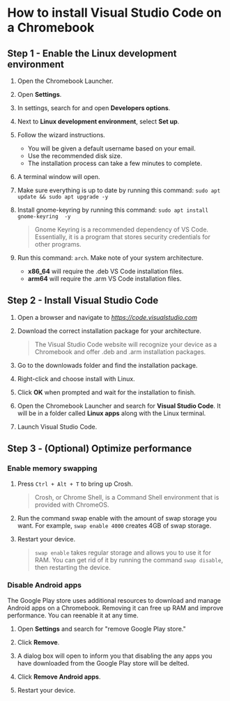 # How to install Visual Studio Code on a Chromebook

## Step 1 - Enable the Linux development environment

1. Open the Chromebook Launcher.

2. Open **Settings**.

3. In settings, search for and open **Developers options**.
  
4. Next to **Linux development environment**, select **Set up**. 

5. Follow the wizard instructions.
    - You will be given a default username based on your email.
    - Use the recommended disk size.
    - The installation process can take a few minutes to complete.

6. A terminal window will open. 

7. Make sure everything is up to date by running this command: `sudo apt update && sudo apt upgrade -y`

8. Install gnome-keyring by running this command: `sudo apt install gnome-keyring  -y`

    > Gnome Keyring is a recommended dependency of VS Code. Essentially, it is a program that stores security credentials for other programs.

9. Run this command: `arch`. Make note of your system architecture. 
    - **x86_64** will require the .deb VS Code installation files.
    - **arm64** will require the .arm VS Code installation files.

## Step 2 - Install Visual Studio Code

1. Open a browser and navigate to *https://code.visualstudio.com*

2. Download the correct installation package for your architecture. 

    > The Visual Studio Code website will recognize your device as a Chromebook and offer .deb and .arm installation packages.

3. Go to the downlowads folder and find the installation package.

4. Right-click and choose install with Linux.

5. Click **OK** when prompted and wait for the installation to finish.

6. Open the Chromebook Launcher and search for **Visual Studio Code**. It will be in a folder called **Linux apps** along with the Linux terminal.

7. Launch Visual Studio Code.

## Step 3 - (Optional) Optimize performance

### Enable memory swapping

1.  Press `Ctrl + Alt + T` to bring up Crosh.

    > Crosh, or Chrome Shell, is a Command Shell environment that is provided with ChromeOS.

2. Run the command swap enable with the amount of swap storage you want. For example, `swap enable 4000` creates 4GB of swap storage.

3. Restart your device.

    > `swap enable` takes regular storage and allows you to use it for RAM. You can get rid of it by running the command `swap disable`, then restarting the device.

### Disable Android apps

The Google Play store uses additional resources to download and manage Android apps on a Chromebook. Removing it can free up RAM and improve performance. You can reenable it at any time.

1. Open **Settings** and search for "remove Google Play store."

2. Click **Remove**.

3. A dialog box will open to inform you that disabling the any apps you have downloaded from the Google Play store will be delted.

4. Click **Remove Android apps**.

5. Restart your device.
